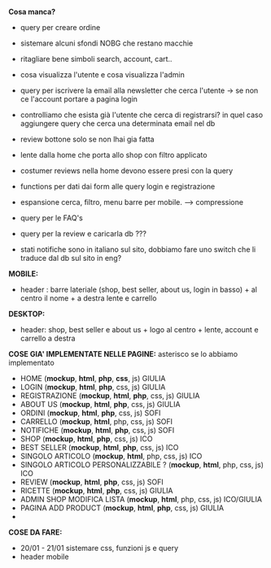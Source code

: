 **Cosa manca?**
- query per creare ordine
- sistemare alcuni sfondi NOBG che restano macchie
- ritagliare bene simboli search, account, cart..
- cosa visualizza l'utente e cosa visualizza l'admin
- query per iscrivere la email alla newsletter che cerca l'utente -> se non ce l'account portare a pagina login
- controlliamo che esista già l'utente che cerca di registrarsi? in quel caso aggiungere query che cerca una determinata email nel db 
- review bottone solo se non lhai gia fatta
- lente dalla home che porta allo shop con filtro applicato
- costumer reviews nella home devono essere presi con la query
- functions per dati dai form alle query login e registrazione
- espansione cerca, filtro, menu barre per mobile. --> compressione
- query per le FAQ's
- query per la review e caricarla db ???

- stati notifiche sono in italiano sul sito, dobbiamo fare uno switch che li traduce dal db sul sito in eng?

**MOBILE:**
- header : barre lateriale (shop, best seller, about us, login in basso) + al centro il nome + a destra lente e carrello

**DESKTOP:**
- header: shop, best seller e about us + logo al centro + lente, account e carrello a destra

**COSE GIA' IMPLEMENTATE NELLE PAGINE:**
asterisco se lo abbiamo implementato
- HOME (**mockup**, **html**, **php**, **css**, js) GIULIA
- LOGIN (**mockup**, **html**, **php**, css, js) GIULIA
- REGISTRAZIONE (**mockup**, **html**, **php**, css, js) GIULIA
- ABOUT US (**mockup**, **html**, **php**, css, js) GIULIA 
- ORDINI (**mockup**, **html**, **php**, css, js) SOFI
- CARRELLO (**mockup**, **html**, php, css, js) SOFI
- NOTIFICHE (**mockup**, **html**, **php**, css, js) SOFI
- SHOP (**mockup**, **html**, **php**, css, js) ICO
- BEST SELLER (**mockup**, **html**, **php**, css, js) ICO
- SINGOLO ARTICOLO (**mockup**, **html**, php, css, js) ICO 
- SINGOLO ARTICOLO PERSONALIZZABILE ? (**mockup**, **html**, php, css, js) ICO
- REVIEW (**mockup**, **html**, **php**, css, js) SOFI
- RICETTE (**mockup**, **html**, **php**, css, js) GIULIA
- ADMIN SHOP MODIFICA LISTA (**mockup**, **html**, php, css, js) ICO/GIULIA
- PAGINA ADD PRODUCT (**mockup**, **html**, **php**, css, js) GIULIA
- 


**COSE DA FARE:**
- 20/01 - 21/01 sistemare css, funzioni js e query
- header mobile 


